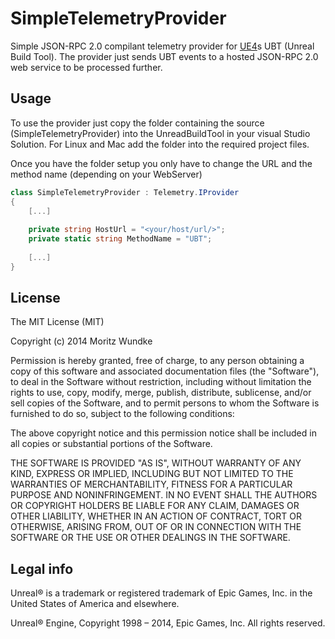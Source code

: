 SimpleTelemetryProvider
=============

Simple JSON-RPC 2.0 compilant telemetry provider for [UE4]s UBT (Unreal Build Tool). The provider just sends UBT events to a hosted JSON-RPC 2.0 web service to be processed further.

Usage
----

To use the provider just copy the folder containing the source (SimpleTelemetryProvider) into the UnreadBuildTool in your visual Studio Solution. For Linux and Mac add the folder into the required project files.

Once you have the folder setup you only have to change the URL and the method name (depending on your WebServer)

```C#
class SimpleTelemetryProvider : Telemetry.IProvider
{
    [...]
    
    private string HostUrl = "<your/host/url/>";
    private static string MethodName = "UBT";
    
    [...]
}
```

License
----

The MIT License (MIT)

Copyright (c) 2014 Moritz Wundke

Permission is hereby granted, free of charge, to any person obtaining a copy
of this software and associated documentation files (the "Software"), to deal
in the Software without restriction, including without limitation the rights
to use, copy, modify, merge, publish, distribute, sublicense, and/or sell
copies of the Software, and to permit persons to whom the Software is
furnished to do so, subject to the following conditions:

The above copyright notice and this permission notice shall be included in all
copies or substantial portions of the Software.

THE SOFTWARE IS PROVIDED "AS IS", WITHOUT WARRANTY OF ANY KIND, EXPRESS OR
IMPLIED, INCLUDING BUT NOT LIMITED TO THE WARRANTIES OF MERCHANTABILITY,
FITNESS FOR A PARTICULAR PURPOSE AND NONINFRINGEMENT. IN NO EVENT SHALL THE
AUTHORS OR COPYRIGHT HOLDERS BE LIABLE FOR ANY CLAIM, DAMAGES OR OTHER
LIABILITY, WHETHER IN AN ACTION OF CONTRACT, TORT OR OTHERWISE, ARISING FROM,
OUT OF OR IN CONNECTION WITH THE SOFTWARE OR THE USE OR OTHER DEALINGS IN THE
SOFTWARE.

Legal info
----

Unreal® is a trademark or registered trademark of Epic Games, Inc. in the United States of America and elsewhere.

Unreal® Engine, Copyright 1998 – 2014, Epic Games, Inc. All rights reserved.

[UE4]:https://www.unrealengine.com/
